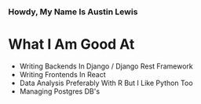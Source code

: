 ### Howdy, My Name Is Austin Lewis

# What I Am Good At
- Writing Backends In Django / Django Rest Framework
- Writing Frontends In React
- Data Analysis Preferably With R But I Like Python Too
- Managing Postgres DB's 


<!--
**avlewis/avlewis** is a ✨ _special_ ✨ repository because its `README.md` (this file) appears on your GitHub profile.

Here are some ideas to get you started:

- 🔭 I’m currently working on ...
- 🌱 I’m currently learning ...
- 👯 I’m looking to collaborate on ...
- 🤔 I’m looking for help with ...
- 💬 Ask me about ...
- 📫 How to reach me: ...
- 😄 Pronouns: ...
- ⚡ Fun fact: ...
-->
